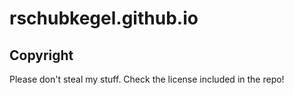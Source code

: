 # rschubkegel.github.io
## Copyright
Please don't steal my stuff. Check the license included in the repo!